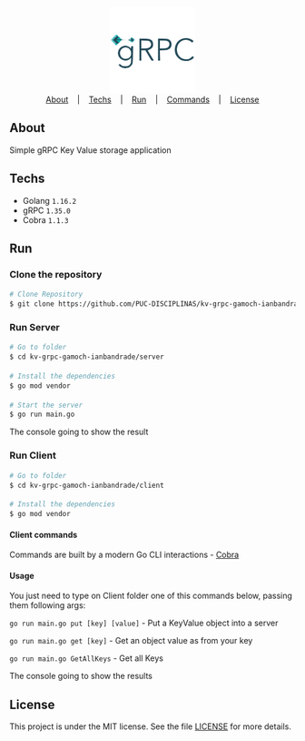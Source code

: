 <div align="center">
  <img width="150px" alt="Logo" src="./assets/img/grpc.svg"/>
</div>

<div align="center">
  <a href="#about">About</a>
   &nbsp;&nbsp;&nbsp;|&nbsp;&nbsp;&nbsp;
  <a href="#techs">Techs</a>
  &nbsp;&nbsp;&nbsp;|&nbsp;&nbsp;&nbsp;
  <a href="#run">Run</a>
&nbsp;&nbsp;&nbsp;|&nbsp;&nbsp;&nbsp;
  <a href="#commands">Commands</a>
  &nbsp;&nbsp;&nbsp;|&nbsp;&nbsp;&nbsp;
  <a href="#license">License</a>
</div>

## About

Simple gRPC Key Value storage application

## Techs

- Golang `1.16.2`
- gRPC `1.35.0`
- Cobra `1.1.3`

## Run

### Clone the repository

```bash
# Clone Repository
$ git clone https://github.com/PUC-DISCIPLINAS/kv-grpc-gamoch-ianbandrade.git
```

### Run Server

```bash
# Go to folder
$ cd kv-grpc-gamoch-ianbandrade/server

# Install the dependencies
$ go mod vendor

# Start the server
$ go run main.go
```

The console going to show the result

### Run Client

```bash
# Go to folder
$ cd kv-grpc-gamoch-ianbandrade/client

# Install the dependencies
$ go mod vendor
```

#### Client commands

Commands are built by a modern Go CLI interactions - [Cobra](https://github.com/spf13/cobra)

#### Usage

You just need to type on Client folder one of this commands below, passing them following args:

`go run main.go put [key] [value]` - Put a KeyValue object into a server

`go run main.go get [key]` - Get an object value as from your key

`go run main.go GetAllKeys` - Get all Keys

The console going to show the results

## License

This project is under the MIT license. See the file [LICENSE](LICENSE) for more details.

